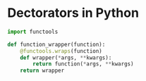 # Dectorators in Python

```Python
import functools

def function_wrapper(function):
    @functools.wraps(function)
    def wrapper(*args, **kwargs):
        return function(*args, **kwargs)
    return wrapper
```
